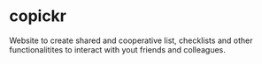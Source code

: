 # copickr
Website to create shared and cooperative list, checklists and other functionalitites to interact with yout friends and colleagues.
